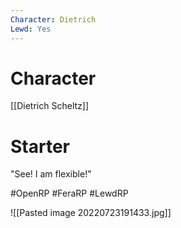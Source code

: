 ```yaml
---
Character: Dietrich
Lewd: Yes
---
```

# Character
[[Dietrich Scheltz]]

# Starter
"See! I am flexible!" 

#OpenRP #FeraRP #LewdRP 

![[Pasted image 20220723191433.jpg]]